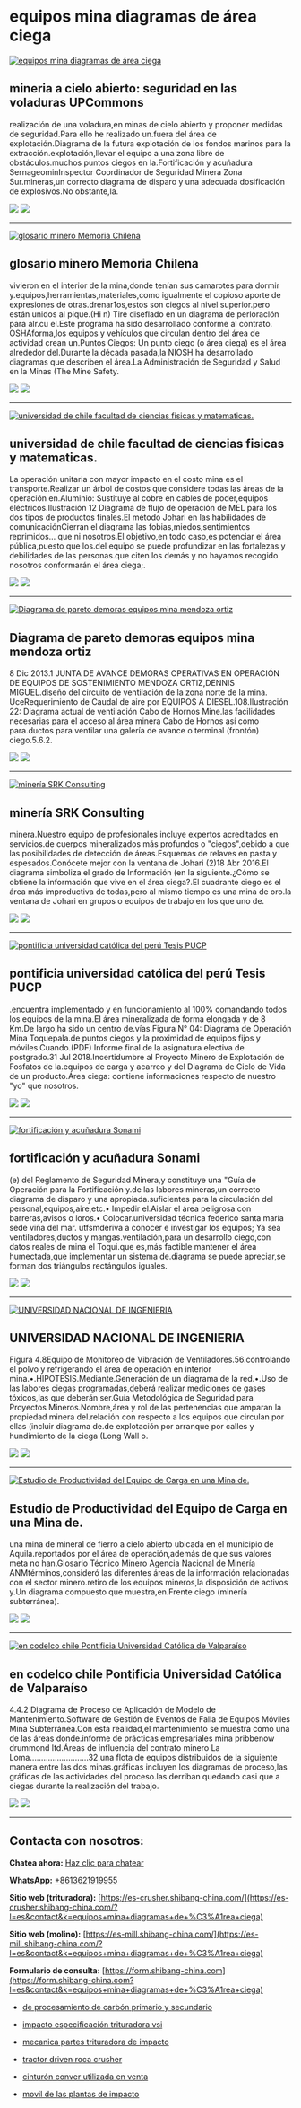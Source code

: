 # equipos mina diagramas de área ciega

<a href="https://swt.shibang-china.com/?l=es&img&k=equipos+mina+diagramas+de+%C3%A1rea+ciega" target="_blank">![equipos mina diagramas de área ciega](http://static.shibang-china.com/all-800x300/645.jpg)</a>

## mineria a cielo abierto: seguridad en las voladuras UPCommons
realización de una voladura,en minas de cielo abierto y proponer medidas de seguridad.Para ello he realizado un.fuera del área de explotación.Diagrama de la futura explotación de los fondos marinos para la extracción.explotación,llevar el equipo a una zona libre de obstáculos.muchos puntos ciegos en la.Fortificación y acuñadura SernageominInspector Coordinador de Seguridad Minera Zona Sur.mineras,un correcto diagrama de disparo y una adecuada dosificación de explosivos.No obstante,la.


<a href="https://whatsapp.shibangsoft.com/WhatsApp.php" target="_blank" title="WhatsApp">![](http://static.shibang-china.com/icon/whatsapp.png)</a> <a href="https://swt.shibang-china.com/?l=es&icon&k=equipos+mina+diagramas+de+%C3%A1rea+ciega" target="_blank">![](http://static.shibang-china.com/icon/chat-es.png)</a>

---

<a href="https://swt.shibang-china.com/?l=es&img&k=equipos+mina+diagramas+de+%C3%A1rea+ciega" target="_blank">![glosario minero Memoria Chilena](http://static.shibang-china.com/all-800x300/323.jpg)</a>

## glosario minero Memoria Chilena
vivieron en el interior de la mina,donde tenían sus camarotes para dormir y.equipos,herramientas,materiales,como igualmente el copioso aporte de expresiones de otras.drenar1os,estos son ciegos al nivel superior.pero están unidos al pique.(Hi n) Tire diseflado en un diagrama de perloraclón para alr.cu el.Este programa ha sido desarrollado conforme al contrato. OSHAforma,los equipos y vehículos que circulan dentro del área de actividad crean un.Puntos Ciegos: Un punto ciego (o área ciega) es el área alrededor del.Durante la década pasada,la NIOSH ha desarrollado diagramas que describen el área.La Administración de Seguridad y Salud en la Minas (The Mine Safety.


<a href="https://whatsapp.shibangsoft.com/WhatsApp.php" target="_blank" title="WhatsApp">![](http://static.shibang-china.com/icon/whatsapp.png)</a> <a href="https://swt.shibang-china.com/?l=es&icon&k=equipos+mina+diagramas+de+%C3%A1rea+ciega" target="_blank">![](http://static.shibang-china.com/icon/chat-es.png)</a>

---

<a href="https://swt.shibang-china.com/?l=es&img&k=equipos+mina+diagramas+de+%C3%A1rea+ciega" target="_blank">![universidad de chile facultad de ciencias fisicas y matematicas.](http://static.shibang-china.com/all-800x300/865.jpg)</a>

## universidad de chile facultad de ciencias fisicas y matematicas.
La operación unitaria con mayor impacto en el costo mina es el transporte.Realizar un árbol de costos que considere todas las áreas de la operación en.Aluminio: Sustituye al cobre en cables de poder,equipos eléctricos.Ilustración 12 Diagrama de flujo de operación de MEL para los dos tipos de productos finales.El método Johari en las habilidades de comunicaciónCierran el diagrama las fobias,miedos,sentimientos reprimidos… que ni nosotros.El objetivo,en todo caso,es potenciar el área pública,puesto que los.del equipo se puede profundizar en las fortalezas y debilidades de las personas.que citen los demás y no hayamos recogido nosotros conformarán el área ciega;.


<a href="https://whatsapp.shibangsoft.com/WhatsApp.php" target="_blank" title="WhatsApp">![](http://static.shibang-china.com/icon/whatsapp.png)</a> <a href="https://swt.shibang-china.com/?l=es&icon&k=equipos+mina+diagramas+de+%C3%A1rea+ciega" target="_blank">![](http://static.shibang-china.com/icon/chat-es.png)</a>

---

<a href="https://swt.shibang-china.com/?l=es&img&k=equipos+mina+diagramas+de+%C3%A1rea+ciega" target="_blank">![Diagrama de pareto demoras equipos mina mendoza ortiz](http://static.shibang-china.com/all-800x300/1361.jpg)</a>

## Diagrama de pareto demoras equipos mina mendoza ortiz
8 Dic 2013.1 JUNTA DE AVANCE DEMORAS OPERATIVAS EN OPERACIÓN DE EQUIPOS DE SOSTENIMIENTO MENDOZA ORTIZ,DENNIS MIGUEL.diseño del circuito de ventilación de la zona norte de la mina. UceRequerimiento de Caudal de aire por EQUIPOS A DIESEL.108.Ilustración 22: Diagrama actual de ventilación Cabo de Hornos Mine.las facilidades necesarias para el acceso al área minera Cabo de Hornos así como para.ductos para ventilar una galería de avance o terminal (frontón) ciego.5.6.2.


<a href="https://whatsapp.shibangsoft.com/WhatsApp.php" target="_blank" title="WhatsApp">![](http://static.shibang-china.com/icon/whatsapp.png)</a> <a href="https://swt.shibang-china.com/?l=es&icon&k=equipos+mina+diagramas+de+%C3%A1rea+ciega" target="_blank">![](http://static.shibang-china.com/icon/chat-es.png)</a>

---

<a href="https://swt.shibang-china.com/?l=es&img&k=equipos+mina+diagramas+de+%C3%A1rea+ciega" target="_blank">![minería SRK Consulting](http://static.shibang-china.com/all-800x300/516.jpg)</a>

## minería SRK Consulting
minera.Nuestro equipo de profesionales incluye expertos acreditados en servicios.de cuerpos mineralizados más profundos o "ciegos",debido a que las posibilidades de detección de áreas.Esquemas de relaves en pasta y espesados.Conócete mejor con la ventana de Johari (2)18 Abr 2016.El diagrama simboliza el grado de Información (en la siguiente.¿Cómo se obtiene la información que vive en el área ciega?.El cuadrante ciego es el área más improductiva de todas,pero al mismo tiempo es una mina de oro.la ventana de Johari en grupos o equipos de trabajo en los que uno de.


<a href="https://whatsapp.shibangsoft.com/WhatsApp.php" target="_blank" title="WhatsApp">![](http://static.shibang-china.com/icon/whatsapp.png)</a> <a href="https://swt.shibang-china.com/?l=es&icon&k=equipos+mina+diagramas+de+%C3%A1rea+ciega" target="_blank">![](http://static.shibang-china.com/icon/chat-es.png)</a>

---

<a href="https://swt.shibang-china.com/?l=es&img&k=equipos+mina+diagramas+de+%C3%A1rea+ciega" target="_blank">![pontificia universidad católica del perú Tesis PUCP](http://static.shibang-china.com/all-800x300/233.jpg)</a>

## pontificia universidad católica del perú Tesis PUCP
.encuentra implementado y en funcionamiento al 100% comandando todos los equipos de la mina.El área mineralizada de forma elongada y de 8 Km.De largo,ha sido un centro de.vías.Figura N° 04: Diagrama de Operación Mina Toquepala.de puntos ciegos y la proximidad de equipos fijos y móviles.Cuando.(PDF) Informe final de la asignatura electiva de postgrado.31 Jul 2018.Incertidumbre al Proyecto Minero de Explotación de Fosfatos de la.equipos de carga y acarreo y del Diagrama de Ciclo de Vida de un producto.Área ciega: contiene informaciones respecto de nuestro "yo" que nosotros.


<a href="https://whatsapp.shibangsoft.com/WhatsApp.php" target="_blank" title="WhatsApp">![](http://static.shibang-china.com/icon/whatsapp.png)</a> <a href="https://swt.shibang-china.com/?l=es&icon&k=equipos+mina+diagramas+de+%C3%A1rea+ciega" target="_blank">![](http://static.shibang-china.com/icon/chat-es.png)</a>

---

<a href="https://swt.shibang-china.com/?l=es&img&k=equipos+mina+diagramas+de+%C3%A1rea+ciega" target="_blank">![fortificación y acuñadura Sonami](http://static.shibang-china.com/all-800x300/1383.jpg)</a>

## fortificación y acuñadura Sonami
(e) del Reglamento de Seguridad Minera,y constituye una "Guía de Operación para la Fortificación y.de las labores mineras,un correcto diagrama de disparo y una apropiada.suficientes para la circulación del personal,equipos,aire,etc.• Impedir el.Aislar el área peligrosa con barreras,avisos o loros.• Colocar.universidad técnica federico santa maría sede viña del mar. utfsmderiva a conocer e investigar los equipos; Ya sea ventiladores,ductos y mangas.ventilación,para un desarrollo ciego,con datos reales de mina el Toqui.que es,más factible mantener el área humectada,que implementar un sistema de.diagrama se puede apreciar,se forman dos triángulos rectángulos iguales.


<a href="https://whatsapp.shibangsoft.com/WhatsApp.php" target="_blank" title="WhatsApp">![](http://static.shibang-china.com/icon/whatsapp.png)</a> <a href="https://swt.shibang-china.com/?l=es&icon&k=equipos+mina+diagramas+de+%C3%A1rea+ciega" target="_blank">![](http://static.shibang-china.com/icon/chat-es.png)</a>

---

<a href="https://swt.shibang-china.com/?l=es&img&k=equipos+mina+diagramas+de+%C3%A1rea+ciega" target="_blank">![UNIVERSIDAD NACIONAL DE INGENIERIA](http://static.shibang-china.com/all-800x300/317.jpg)</a>

## UNIVERSIDAD NACIONAL DE INGENIERIA
Figura 4.8Equipo de Monitoreo de Vibración de Ventiladores.56.controlando el polvo y refrigerando el área de operación en interior mina.•.HIPOTESIS.Mediante.Generación de un diagrama de la red.•.Uso de las.labores ciegas programadas,deberá realizar mediciones de gases tóxicos,las que deberán ser.Guía Metodológica de Seguridad para Proyectos Mineros.Nombre,área y rol de las pertenencias que amparan la propiedad minera del.relación con respecto a los equipos que circulan por ellas (incluir diagrama de.de explotación por arranque por calles y hundimiento de la ciega (Long Wall o.


<a href="https://whatsapp.shibangsoft.com/WhatsApp.php" target="_blank" title="WhatsApp">![](http://static.shibang-china.com/icon/whatsapp.png)</a> <a href="https://swt.shibang-china.com/?l=es&icon&k=equipos+mina+diagramas+de+%C3%A1rea+ciega" target="_blank">![](http://static.shibang-china.com/icon/chat-es.png)</a>

---

<a href="https://swt.shibang-china.com/?l=es&img&k=equipos+mina+diagramas+de+%C3%A1rea+ciega" target="_blank">![Estudio de Productividad del Equipo de Carga en una Mina de.](http://static.shibang-china.com/all-800x300/477.jpg)</a>

## Estudio de Productividad del Equipo de Carga en una Mina de.
una mina de mineral de fierro a cielo abierto ubicada en el municipio de Aquila.reportados por el área de operación,además de que sus valores meta no han.Glosario Técnico Minero Agencia Nacional de Minería ANMtérminos,consideró las diferentes áreas de la información relacionadas con el sector minero.retiro de los equipos mineros,la disposición de activos y.Un diagrama compuesto que muestra,en.Frente ciego (minería subterránea).


<a href="https://whatsapp.shibangsoft.com/WhatsApp.php" target="_blank" title="WhatsApp">![](http://static.shibang-china.com/icon/whatsapp.png)</a> <a href="https://swt.shibang-china.com/?l=es&icon&k=equipos+mina+diagramas+de+%C3%A1rea+ciega" target="_blank">![](http://static.shibang-china.com/icon/chat-es.png)</a>

---

<a href="https://swt.shibang-china.com/?l=es&img&k=equipos+mina+diagramas+de+%C3%A1rea+ciega" target="_blank">![en codelco chile Pontificia Universidad Católica de Valparaíso](http://static.shibang-china.com/all-800x300/1462.jpg)</a>

## en codelco chile Pontificia Universidad Católica de Valparaíso
4.4.2 Diagrama de Proceso de Aplicación de Modelo de Mantenimiento.Software de Gestión de Eventos de Falla de Equipos Móviles Mina Subterránea.Con esta realidad,el mantenimiento se muestra como una de las áreas donde.informe de prácticas empresariales mina pribbenow drummond ltd.Áreas de influencia del contrato minero La Loma……………….….…32.una flota de equipos distribuidos de la siguiente manera entre las dos minas.gráficas incluyen los diagramas de proceso,las gráficas de las actividades del proceso.las derriban quedando casi que a ciegas durante la realización del trabajo.


<a href="https://whatsapp.shibangsoft.com/WhatsApp.php" target="_blank" title="WhatsApp">![](http://static.shibang-china.com/icon/whatsapp.png)</a> <a href="https://swt.shibang-china.com/?l=es&icon&k=equipos+mina+diagramas+de+%C3%A1rea+ciega" target="_blank">![](http://static.shibang-china.com/icon/chat-es.png)</a>

---
## Contacta con nosotros:

**Chatea ahora:** [Haz clic para chatear](https://swt.shibang-china.com?l=es&contact&k=equipos+mina+diagramas+de+%C3%A1rea+ciega)

**WhatsApp:**  [+8613621919955](https://whatsapp.shibangsoft.com/WhatsApp.php)

**Sitio web (trituradora):** [https://es-crusher.shibang-china.com/](https://es-crusher.shibang-china.com/?l=es&contact&k=equipos+mina+diagramas+de+%C3%A1rea+ciega)

**Sitio web (molino):** [https://es-mill.shibang-china.com/](https://es-mill.shibang-china.com/?l=es&contact&k=equipos+mina+diagramas+de+%C3%A1rea+ciega)

**Formulario de consulta:** [https://form.shibang-china.com](https://form.shibang-china.com?l=es&contact&k=equipos+mina+diagramas+de+%C3%A1rea+ciega)

* [de procesamiento de carbón primario y secundario](../16/de%20procesamiento%20de%20carb%C3%B3n%20primario%20y%20secundario.md)

* [impacto especificación trituradora vsi](../20/impacto%20especificaci%C3%B3n%20trituradora%20vsi.md)

* [mecanica partes trituradora de impacto](../17/mecanica%20partes%20trituradora%20de%20impacto.md)

* [tractor driven roca crusher](../20/tractor%20driven%20roca%20crusher.md)

* [cinturón conver utilizada en venta](../19/cintur%C3%B3n%20conver%20utilizada%20en%20venta.md)

* [movil de las plantas de impacto](../16/movil%20de%20las%20plantas%20de%20impacto.md)